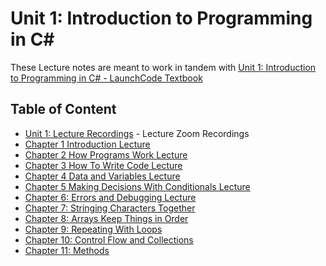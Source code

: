 # Unit 1: Introduction to Programming in C#
These Lecture notes are meant to work in tandem with [Unit 1: Introduction to Programming in C# - LaunchCode Textbook](https://education.launchcode.org/intro-to-programming-csharp/index.html)

## Table of Content
* [Unit 1: Lecture Recordings](https://docs.google.com/spreadsheets/d/1YbKObBPJIyiqfBeFJOc_No4d9jgXdOAjKijANr75oCg/edit#gid=0) - Lecture Zoom Recordings
* [Chapter 1 Introduction Lecture](./chapter-1-introduction.md)
* [Chapter 2 How Programs Work Lecture](./chapter-2-how-programs-work.md)
* [Chapter 3 How To Write Code Lecture](./chapter-3-how-to-write-code.md)
* [Chapter 4 Data and Variables Lecture](./chapter-4-data-and-variables.md)
* [Chapter 5 Making Decisions With Conditionals Lecture](./chapter-5-making-decisions-with-conditionals.md)
* [Chapter 6: Errors and Debugging Lecture](./chapter-6-errors-and-debugging.md)
* [Chapter 7: Stringing Characters Together](chapter-7-stringing-characters-together.md)
* [Chapter 8: Arrays Keep Things in Order](./chapter-8-arrays-keep-things-in-order.md)
* [Chapter 9: Repeating With Loops](./chapter-9-repeating-with-loops.md)
* [Chapter 10: Control Flow and Collections](./chapter-10-control-flow-and-collections.md)
* [Chapter 11: Methods](./chapter-11-methods.md)